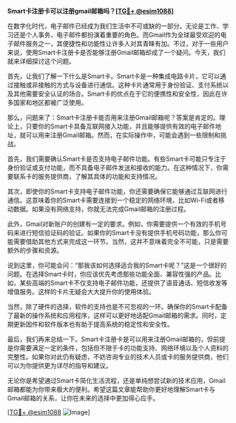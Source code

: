 **Smart卡注册卡可以注册gmail邮箱吗？[[TG💪+ @esim1088](https://t.me/s/esim1088)]**

在数字化时代，电子邮件已经成为我们生活中不可或缺的一部分。无论是工作、学习还是个人事务，电子邮件都扮演着重要的角色。而Gmail作为全球最受欢迎的电子邮件服务之一，其便捷性和功能性让许多人对其青睐有加。不过，对于一些用户来说，使用Smart卡注册卡是否能够注册Gmail邮箱却成了一个疑问。今天，我们就来详细探讨这个问题。

首先，让我们了解一下什么是Smart卡。Smart卡是一种集成电路卡片，它可以通过接触或非接触的方式与设备进行通信。这种卡片通常用于身份验证、支付系统以及其他需要安全认证的场合。Smart卡的优点在于它的便携性和安全性，因此在许多国家和地区都被广泛使用。

那么，问题来了：Smart卡注册卡能否用来注册Gmail邮箱呢？答案是肯定的。理论上，只要你的Smart卡具备互联网接入功能，并且能够提供有效的电子邮件地址，就可以用来注册Gmail邮箱。然而，在实际操作中，可能会遇到一些限制和挑战。

首先，我们需要确认Smart卡是否支持电子邮件功能。有些Smart卡可能只专注于身份验证或支付功能，而不具备电子邮件发送和接收的能力。在这种情况下，你需要联系卡的服务提供商，了解其具体的功能和支持情况。

其次，即使你的Smart卡支持电子邮件功能，你还需要确保它能够通过互联网进行通信。这意味着你的Smart卡需要连接到一个稳定的网络环境，比如Wi-Fi或者移动数据。如果没有网络支持，你就无法完成Gmail邮箱的注册过程。

此外，Gmail对新账户的创建有一定的要求。例如，你需要提供一个有效的手机号码来进行短信验证码的验证。如果你的Smart卡没有提供手机号码功能，那么你可能需要借助其他方式来完成这一环节。当然，这并不意味着完全不可能，只是需要额外的步骤和资源。

说到这里，你可能会问：“那我该如何选择适合我的Smart卡呢？”这是一个很好的问题。在选择Smart卡时，你应该优先考虑那些功能全面、兼容性强的产品。比如，某些高端的Smart卡不仅支持电子邮件功能，还提供了语音通话、短信收发等增值服务。这样的卡片无疑会大大提升你的使用体验。

当然，除了硬件的选择，软件的支持也是不可忽视的一环。确保你的Smart卡配备了最新的操作系统和应用程序，这样可以更好地适配Gmail邮箱的需求。同时，定期更新固件和软件版本也有助于提高系统的稳定性和安全性。

最后，我们再来总结一下。Smart卡注册卡是可以用来注册Gmail邮箱的，但前提是你需要满足一定的条件，包括但不限于卡的功能支持、网络环境以及个人资料的完整性。如果你对此仍有疑虑，不妨咨询专业的技术人员或卡的服务提供商，他们可以为你提供更为详尽的指导和建议。

无论你是希望通过Smart卡简化生活流程，还是单纯想尝试新的技术应用，Gmail邮箱都能为你带来极大的便利。希望这篇文章能帮助你更好地理解Smart卡与Gmail邮箱的关系，让你在未来的选择中更加得心应手。

[[TG💪+ @esim1088](https://t.me/s/esim1088) ![Image](https://i.postimg.cc/4NQfJmqS/Snipaste-2025-05-13-00-14-12.png)]